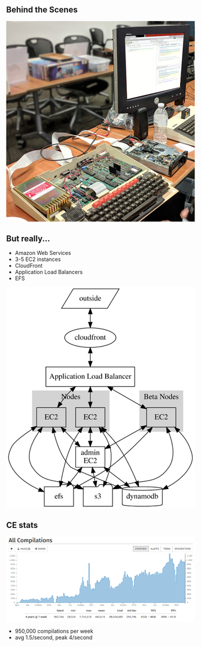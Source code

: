 ## Behind the Scenes
<!-- .element: class="white-bg" -->


<div>

![Server](images/CE_server_2.jpg)

</div><!-- .element: class="white-bg" -->


<div>

## But really...

* Amazon Web Services
* 3-5 EC2 instances
* CloudFront
* Application Load Balancers
* EFS

</div><!-- .element: class="white-bg" -->


<div>

![Diag](images/ce_aws.svg)

</div><!-- .element: class="white-bg" -->


<div>

## CE stats
![Stats](images/all_compilations_stats.png)<!-- .element: class="no-border stretch white-bg" -->

* 950,000 compilations per week
* avg 1.5/second, peak 4/second

</div><!-- .element: class="white-bg" -->

